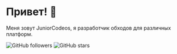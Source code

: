 # Привет! 👋
Меня зовут JuniorCodeos, я разработчик обходов для различных платформ. 

![GitHub followers](https://img.shields.io/github/followers/canneddx?style=social)
![GitHub stars](https://img.shields.io/github/stars/canneddx?style=social)
